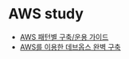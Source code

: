 # AWS study

- [AWS 패턴별 구축/운용 가이드](aws-init/README.md)
- [AWS를 이용한 데브옵스 완벽 구축](aws-devops/README.md)